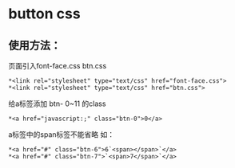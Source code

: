 button css 
=========

使用方法：
--------

页面引入font-face.css btn.css 

	*<link rel="stylesheet" type="text/css" href="font-face.css">
	*<link rel="stylesheet" type="text/css" href="btn.css">

给a标签添加 btn- 0~11 的class

	*<a href="javascript:;" class="btn-0">0</a>

a标签中的span标签不能省略 如：

	*<a href="#" class="btn-6">6`<span></span>`</a>
	*<a href="#" class="btn-7">`<span>7</span>`</a>
